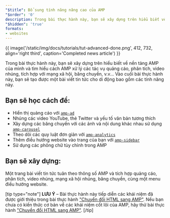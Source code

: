 ```yaml
---
"$title": Bổ sung tính năng nâng cao của AMP
"$order": '0'
description: Trong bài thực hành này, bạn sẽ xây dựng trên hiểu biết về nền tảng AMP của mình và tìm hiểu cách AMP xử lý các tác vụ quảng cáo, phân tích, video nhúng, tích hợp với mạng xã hội, băng chuyền, v.v...
"$hidden": 'true'
formats:
- websites
---
```


{{ image('/static/img/docs/tutorials/tut-advanced-done.png', 412, 732, align='right third', caption='Completed news article') }}

Trong bài thực hành này, bạn sẽ xây dựng trên hiểu biết về nền tảng AMP của mình và tìm hiểu cách AMP xử lý các tác vụ quảng cáo, phân tích, video nhúng, tích hợp với mạng xã hội, băng chuyền, v.v... Vào cuối bài thực hành này, bạn sẽ tạo được một bài viết tin tức cho di động bao gồm các tính năng này.

## Bạn sẽ học cách để:

- Hiển thị quảng cáo với [`amp-ad`](../../../../documentation/components/reference/amp-ad.md)
- Nhúng các video YouTube, thẻ Twitter và yếu tố văn bản tương thích
- Xây dựng các băng chuyền với các ảnh và nội dung khác nhau sử dụng [`amp-carousel`](../../../../documentation/components/reference/amp-carousel.md)
- Theo dõi các quy luật đơn giản với [`amp-analytics`](../../../../documentation/components/reference/amp-analytics.md)
- Thêm điều hướng website vào trang của bạn với [`amp-sidebar`](../../../../documentation/components/reference/amp-sidebar.md)
- Sử dụng các phông chữ tùy chỉnh trong AMP

## Bạn sẽ xây dựng:

Một trang bài viết tin tức tuân theo thông số AMP và tích hợp quảng cáo, phân tích, video nhúng, mạng xã hội nhúng, băng chuyền, cùng một menu điều hướng website.

[tip type="note"] **LƯU Ý** – Bài thực hành này tiếp diễn các khái niệm đã được giới thiệu trong bài thực hành ["Chuyển đổi HTML sang AMP"](../../../../documentation/guides-and-tutorials/start/converting/index.md). Nếu bạn chưa có kiến thức cơ bản về các khái niệm cốt lõi của AMP, hãy thử bài thực hành ["Chuyển đổi HTML sang AMP"](../../../../documentation/guides-and-tutorials/start/converting/index.md). [/tip]

